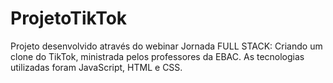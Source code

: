 # ProjetoTikTok
Projeto desenvolvido através do webinar Jornada FULL STACK: Criando um clone do TikTok, ministrada pelos professores da EBAC. As tecnologias utilizadas foram JavaScript, HTML e CSS.
